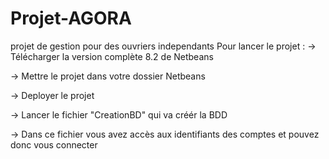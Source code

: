 # Projet-AGORA
projet de gestion pour des ouvriers independants
Pour lancer le projet :
-> Télécharger la version complète 8.2 de Netbeans

-> Mettre le projet dans votre dossier Netbeans

-> Deployer le projet

-> Lancer le fichier "CreationBD" qui va créér la BDD

-> Dans ce fichier vous avez accès aux identifiants des comptes et pouvez donc vous connecter
